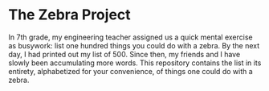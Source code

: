 # The Zebra Project
In 7th grade, my engineering teacher assigned us a quick mental exercise as busywork: list one hundred things you could do with a zebra. By the next day, I had printed out my list of 500. Since then, my friends and I have slowly been accumulating more words. This repository contains the list in its entirety, alphabetized for your convenience, of things one could do with a zebra.
